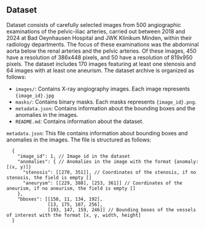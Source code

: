 ## Dataset

Dataset consists of carefully selected images from 500 angiographic examinations of the pelvic-iliac arteries, carried out between 2018 and 2024 at Bad Oeynhausen Hospital and JWK Klinikum Minden, 
within their radiology departments. The focus of these examinations was the abdominal aorta below the renal arteries and the pelvic arteries. Of these images, 450 have a resolution of 386x448 pixels, and 50 have a resolution of 819x950 pixels. The dataset includes 170 images featuring at least one stenosis and 64 images with at least one aneurism.
The dataset archive is organized as follows:

- `images/`: Contains X-ray angiography images. Each image represents `{image_id}.jpg` 
- `masks/`: Contains binary masks. Each masks represents `{image_id}.png`.
- `metadata.json`: Contains information about the bounding boxes and the anomalies in the images.
- `README.md`: Contains information about the dataset.

`metadata.json`: This file contains information about bounding boxes and anomalies in the images. The file is structured as follows:

```json5
  {
    "image_id": 1, // Image id in the dataset
    "anomalies": { // Anomalies in the image with the format {anomaly: [(x, y)]}
      "stenosis": [[270, 351]], // Coordinates of the stenosis, if no stenosis, the field is empty []
      "aneurysm": [[229, 388], [253, 361]] // Coordinates of the aneurism, if no aneurism, the field is empty []
    },
    "bboxes": [[158, 11, 134, 192], 
               [13, 175, 187, 256],
               [193, 147, 159, 246]] // Bounding boxes of the vessels of interest with the format [x, y, width, height]
  }
```